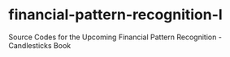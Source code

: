 # financial-pattern-recognition-I
Source Codes for the Upcoming Financial Pattern Recognition - Candlesticks Book
